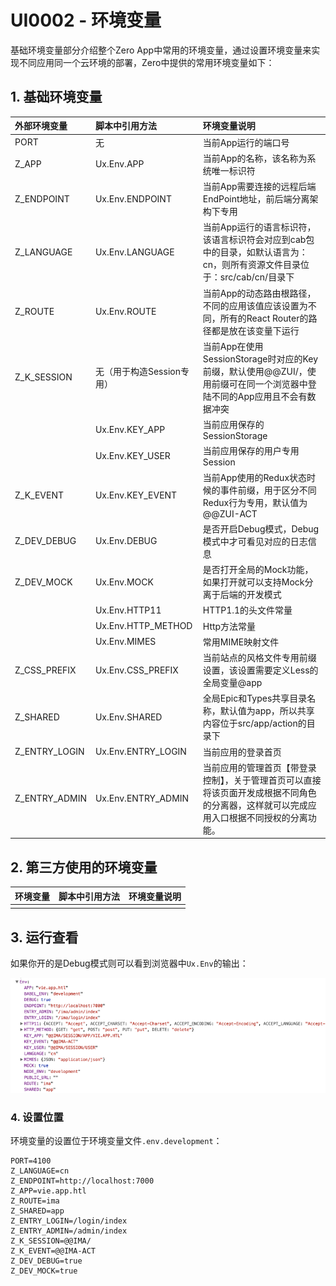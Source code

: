 # UI0002 - 环境变量

基础环境变量部分介绍整个Zero App中常用的环境变量，通过设置环境变量来实现不同应用同一个云环境的部署，Zero中提供的常用环境变量如下：

## 1. 基础环境变量

| 外部环境变量 | 脚本中引用方法 | 环境变量说明 |
| :--- | :--- | :--- |
| PORT | 无 | 当前App运行的端口号 |
| Z\_APP | Ux.Env.APP | 当前App的名称，该名称为系统唯一标识符 |
| Z\_ENDPOINT | Ux.Env.ENDPOINT | 当前App需要连接的远程后端EndPoint地址，前后端分离架构下专用 |
| Z\_LANGUAGE | Ux.Env.LANGUAGE | 当前App运行的语言标识符，该语言标识符会对应到cab包中的目录，如默认语言为：cn，则所有资源文件目录位于：src/cab/cn/目录下 |
| Z\_ROUTE | Ux.Env.ROUTE | 当前App的动态路由根路径，不同的应用该值应该设置为不同，所有的React Router的路径都是放在该变量下运行 |
| Z\_K\_SESSION | 无（用于构造Session专用） | 当前App在使用SessionStorage时对应的Key前缀，默认使用@@ZUI/，使用前缀可在同一个浏览器中登陆不同的App应用且不会有数据冲突 |
|  | Ux.Env.KEY\_APP | 当前应用保存的SessionStorage |
|  | Ux.Env.KEY\_USER | 当前应用保存的用户专用Session |
| Z\_K\_EVENT | Ux.Env.KEY\_EVENT | 当前App使用的Redux状态时候的事件前缀，用于区分不同Redux行为专用，默认值为@@ZUI-ACT |
| Z\_DEV\_DEBUG | Ux.Env.DEBUG | 是否开启Debug模式，Debug模式中才可看见对应的日志信息 |
| Z\_DEV\_MOCK | Ux.Env.MOCK | 是否打开全局的Mock功能，如果打开就可以支持Mock分离于后端的开发模式 |
|  | Ux.Env.HTTP11 | HTTP1.1的头文件常量 |
|  | Ux.Env.HTTP\_METHOD | Http方法常量 |
|  | Ux.Env.MIMES | 常用MIME映射文件 |
| Z\_CSS\_PREFIX | Ux.Env.CSS\_PREFIX | 当前站点的风格文件专用前缀设置，该设置需要定义Less的全局变量@app |
| Z\_SHARED | Ux.Env.SHARED | 全局Epic和Types共享目录名称，默认值为app，所以共享内容位于src/app/action的目录下 |
| Z\_ENTRY\_LOGIN | Ux.Env.ENTRY\_LOGIN | 当前应用的登录首页 |
| Z\_ENTRY\_ADMIN | Ux.Env.ENTRY\_ADMIN | 当前应用的管理首页【带登录控制】，关于管理首页可以直接将该页面开发成根据不同角色的分离器，这样就可以完成应用入口根据不同授权的分离功能。 |

## 2. 第三方使用的环境变量

| 环境变量 | 脚本中引用方法 | 环境变量说明 |
| :--- | :--- | :--- |
|  |  |  |

## 3. 运行查看

如果你开的是Debug模式则可以看到浏览器中`Ux.Env`的输出：

![](/document/image/UI0002.png)

### 4. 设置位置

环境变量的设置位于环境变量文件`.env.development`：

```properties
PORT=4100
Z_LANGUAGE=cn
Z_ENDPOINT=http://localhost:7000
Z_APP=vie.app.htl
Z_ROUTE=ima
Z_SHARED=app
Z_ENTRY_LOGIN=/login/index
Z_ENTRY_ADMIN=/admin/index
Z_K_SESSION=@@IMA/
Z_K_EVENT=@@IMA-ACT
Z_DEV_DEBUG=true
Z_DEV_MOCK=true
```



